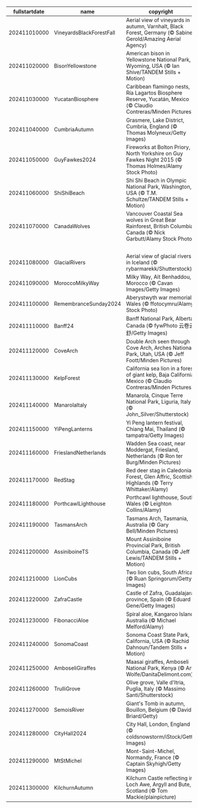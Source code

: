 |fullstartdate|name|copyright|title|image|
|--|--|--|--|--|
202411010000|VineyardsBlackForestFall|Aerial view of vineyards in autumn, Varnhalt, Black Forest, Germany (© Sabine Gerold/Amazing Aerial Agency)|A proud heritage|![](/en-GB/2024/11/202411010000VineyardsBlackForestFall.jpg)|
202411020000|BisonYellowstone|American bison in Yellowstone National Park, Wyoming, USA (© Ian Shive/TANDEM Stills + Motion)|From near extinction to national icon|![](/en-GB/2024/11/202411020000BisonYellowstone.jpg)|
202411030000|YucatanBiosphere|Caribbean flamingo nests, Ría Lagartos Biosphere Reserve, Yucatán, Mexico (© Claudio Contreras/Minden Pictures)|Where nature meets sustainability|![](/en-GB/2024/11/202411030000YucatanBiosphere.jpg)|
202411040000|CumbriaAutumn|Grasmere, Lake District, Cumbria, England (© Thomas Molyneux/Getty Images)|Worth a thousand words|![](/en-GB/2024/11/202411040000CumbriaAutumn.jpg)|
202411050000|GuyFawkes2024|Fireworks at Bolton Priory, North Yorkshire on Guy Fawkes Night 2015 (© Thomas Holmes/Alamy Stock Photo)|A tale of treason and tradition|![](/en-GB/2024/11/202411050000GuyFawkes2024.jpg)|
202411060000|ShiShiBeach|Shi Shi Beach in Olympic National Park, Washington, USA (© T.M. Schultze/TANDEM Stills + Motion)|Shades of sunset|![](/en-GB/2024/11/202411060000ShiShiBeach.jpg)|
202411070000|CanadaWolves|Vancouver Coastal Sea wolves in Great Bear Rainforest, British Columbia, Canada (© Nick Garbutt/Alamy Stock Photo)|Wolves in the wild|![](/en-GB/2024/11/202411070000CanadaWolves.jpg)|
||||![](/en-GB/2024/11/.jpg)|
202411080000|GlacialRivers|Aerial view of glacial rivers in Iceland (© rybarmarekk/Shutterstock)|From the land of fire and ice|![](/en-GB/2024/11/202411080000GlacialRivers.jpg)|
202411090000|MoroccoMilkyWay|Milky Way, Aït Benhaddou, Morocco (© Cavan Images/Getty Images)|Cosmic views over earthly hues|![](/en-GB/2024/11/202411090000MoroccoMilkyWay.jpg)|
202411100000|RemembranceSunday2024|Aberystwyth war memorial, Wales (© ffotocymru/Alamy Stock Photo)|Honouring the fallen|![](/en-GB/2024/11/202411100000RemembranceSunday2024.jpg)|
202411110000|Banff24|Banff National Park, Alberta, Canada (© fywPhoto 云卷云舒/Getty Images)|First flakes in the wilderness|![](/en-GB/2024/11/202411110000Banff24.jpg)|
202411120000|CoveArch|Double Arch seen through Cove Arch, Arches National Park, Utah, USA (© Jeff Foott/Minden Pictures)|Underneath the arches|![](/en-GB/2024/11/202411120000CoveArch.jpg)|
202411130000|KelpForest|California sea lion in a forest of giant kelp, Baja California, Mexico (© Claudio Contreras/Minden Pictures)|The lion king of the sea|![](/en-GB/2024/11/202411130000KelpForest.jpg)|
202411140000|ManarolaItaly|Manarola, Cinque Terre National Park, Liguria, Italy (© John_Silver/Shutterstock)|A cliffside story|![](/en-GB/2024/11/202411140000ManarolaItaly.jpg)|
202411150000|YiPengLanterns|Yi Peng lantern festival, Chiang Mai, Thailand (© tampatra/Getty Images)|Hope takes flight|![](/en-GB/2024/11/202411150000YiPengLanterns.jpg)|
202411160000|FrieslandNetherlands|Wadden Sea coast, near Moddergat, Friesland, Netherlands (© Ron ter Burg/Minden Pictures)|Mud, sea and sky|![](/en-GB/2024/11/202411160000FrieslandNetherlands.jpg)|
202411170000|RedStag|Red deer stag in Caledonian Forest, Glen Affric, Scottish Highlands (© Terry Whittaker/Alamy)|The 'hart' of the Highland|![](/en-GB/2024/11/202411170000RedStag.jpg)|
202411180000|PorthcawlLighthouse|Porthcawl lighthouse, South Wales (© Leighton Collins/Alamy)|Guiding the way since 1860|![](/en-GB/2024/11/202411180000PorthcawlLighthouse.jpg)|
202411190000|TasmansArch|Tasmans Arch, Tasmania, Australia (© Gary Bell/Minden Pictures)|An arch that rocks|![](/en-GB/2024/11/202411190000TasmansArch.jpg)|
202411200000|AssiniboineTS|Mount Assiniboine Provincial Park, British Columbia, Canada (© Jeff Lewis/TANDEM Stills + Motion)|A peak peeks through the clouds|![](/en-GB/2024/11/202411200000AssiniboineTS.jpg)|
202411210000|LionCubs|Two lion cubs, South Africa (© Ruan Springorum/Getty Images)|A look over the shoulder|![](/en-GB/2024/11/202411210000LionCubs.jpg)|
202411220000|ZafraCastle|Castle of Zafra, Guadalajara province, Spain (© Eduard Gene/Getty Images)|Castle on a crag|![](/en-GB/2024/11/202411220000ZafraCastle.jpg)|
202411230000|FibonacciAloe|Spiral aloe, Kangaroo Island, Australia (© Michael Melford/Alamy)|Nature's secret code|![](/en-GB/2024/11/202411230000FibonacciAloe.jpg)|
202411240000|SonomaCoast|Sonoma Coast State Park, California, USA (© Rachid Dahnoun/Tandem Stills + Motion)|Tides and twilight|![](/en-GB/2024/11/202411240000SonomaCoast.jpg)|
202411250000|AmboseliGiraffes|Maasai giraffes, Amboseli National Park, Kenya (© Art Wolfe/DanitaDelimont.com)|Life in the wild|![](/en-GB/2024/11/202411250000AmboseliGiraffes.jpg)|
202411260000|TrulliGrove|Olive grove, Valle d'Itria, Puglia, Italy (© Massimo Santi/Shutterstock)|Many centuries of olive trees|![](/en-GB/2024/11/202411260000TrulliGrove.jpg)|
202411270000|SemoisRiver|Giant's Tomb in autumn, Bouillon, Belgium (© David Briard/Getty)|The giant's resting place|![](/en-GB/2024/11/202411270000SemoisRiver.jpg)|
202411280000|CityHall2024|City Hall, London, England (© coldsnowstorm/iStock/Getty Images)|A twist on modern architecture|![](/en-GB/2024/11/202411280000CityHall2024.jpg)|
202411290000|MtStMichel|Mont-Saint-Michel, Normandy, France (© Captain Skyhigh/Getty Images)|An island of time and tide|![](/en-GB/2024/11/202411290000MtStMichel.jpg)|
202411300000|KilchurnAutumn|Kilchurn Castle reflecting in Loch Awe, Argyll and Bute, Scotland (© Tom Mackie/plainpicture)|Reflecting Scotland's heritage|![](/en-GB/2024/11/202411300000KilchurnAutumn.jpg)|
